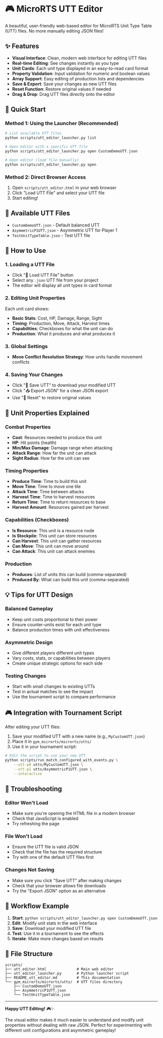 # 🎮 MicroRTS UTT Editor

A beautiful, user-friendly web-based editor for MicroRTS Unit Type Table (UTT) files. No more manually editing JSON files!

## ✨ Features

- **Visual Interface**: Clean, modern web interface for editing UTT files
- **Real-time Editing**: See changes instantly as you type
- **Unit Cards**: Each unit type displayed in an easy-to-read card format
- **Property Validation**: Input validation for numeric and boolean values
- **Array Support**: Easy editing of production lists and dependencies
- **Save & Export**: Save your changes as new UTT files
- **Reset Function**: Restore original values if needed
- **Drag & Drop**: Drag UTT files directly onto the editor

## 🚀 Quick Start

### Method 1: Using the Launcher (Recommended)
```bash
# List available UTT files
python scripts/utt_editor_launcher.py list

# Open editor with a specific UTT file
python scripts/utt_editor_launcher.py open CustomDemoUTT.json

# Open editor (load file manually)
python scripts/utt_editor_launcher.py open
```

### Method 2: Direct Browser Access
1. Open `scripts/utt_editor.html` in your web browser
2. Click "Load UTT File" and select your UTT file
3. Start editing!

## 📁 Available UTT Files

- `CustomDemoUTT.json` - Default balanced UTT
- `AsymmetricP1UTT.json` - Asymmetric UTT for Player 1
- `TestUnitTypeTable.json` - Test UTT file

## 🎯 How to Use

### 1. Loading a UTT File
- Click "📁 Load UTT File" button
- Select any `.json` UTT file from your project
- The editor will display all unit types in card format

### 2. Editing Unit Properties
Each unit card shows:
- **Basic Stats**: Cost, HP, Damage, Range, Sight
- **Timing**: Production, Move, Attack, Harvest times
- **Capabilities**: Checkboxes for what the unit can do
- **Production**: What it produces and what produces it

### 3. Global Settings
- **Move Conflict Resolution Strategy**: How units handle movement conflicts

### 4. Saving Your Changes
- Click "💾 Save UTT" to download your modified UTT
- Click "📤 Export JSON" for a clean JSON export
- Use "🔄 Reset" to restore original values

## 🔧 Unit Properties Explained

### Combat Properties
- **Cost**: Resources needed to produce this unit
- **HP**: Hit points (health)
- **Min/Max Damage**: Damage range when attacking
- **Attack Range**: How far the unit can attack
- **Sight Radius**: How far the unit can see

### Timing Properties
- **Produce Time**: Time to build this unit
- **Move Time**: Time to move one tile
- **Attack Time**: Time between attacks
- **Harvest Time**: Time to harvest resources
- **Return Time**: Time to return resources to base
- **Harvest Amount**: Resources gained per harvest

### Capabilities (Checkboxes)
- **Is Resource**: This unit is a resource node
- **Is Stockpile**: This unit can store resources
- **Can Harvest**: This unit can gather resources
- **Can Move**: This unit can move around
- **Can Attack**: This unit can attack enemies

### Production
- **Produces**: List of units this can build (comma-separated)
- **Produced By**: What can build this unit (comma-separated)

## 💡 Tips for UTT Design

### Balanced Gameplay
- Keep unit costs proportional to their power
- Ensure counter-units exist for each unit type
- Balance production times with unit effectiveness

### Asymmetric Design
- Give different players different unit types
- Vary costs, stats, or capabilities between players
- Create unique strategic options for each side

### Testing Changes
- Start with small changes to existing UTTs
- Test in actual matches to see the impact
- Use the tournament script to compare performance

## 🎮 Integration with Tournament Script

After editing your UTT files:

1. Save your modified UTT with a new name (e.g., `MyCustomUTT.json`)
2. Place it in `gym_microrts/microrts/utts/`
3. Use it in your tournament script:

```bash
# Edit the script to use your new UTT
python scripts/run_match_configured_with_events.py \
    --utt-p0 utts/MyCustomUTT.json \
    --utt-p1 utts/AsymmetricP1UTT.json \
    --interactive
```

## 🐛 Troubleshooting

### Editor Won't Load
- Make sure you're opening the HTML file in a modern browser
- Check that JavaScript is enabled
- Try refreshing the page

### File Won't Load
- Ensure the UTT file is valid JSON
- Check that the file has the required structure
- Try with one of the default UTT files first

### Changes Not Saving
- Make sure you click "Save UTT" after making changes
- Check that your browser allows file downloads
- Try the "Export JSON" option as an alternative

## 🔄 Workflow Example

1. **Start**: `python scripts/utt_editor_launcher.py open CustomDemoUTT.json`
2. **Edit**: Modify unit stats in the web interface
3. **Save**: Download your modified UTT file
4. **Test**: Use it in a tournament to see the effects
5. **Iterate**: Make more changes based on results

## 📝 File Structure

```
scripts/
├── utt_editor.html              # Main web editor
├── utt_editor_launcher.py       # Python launcher script
├── README_utt_editor.md         # This documentation
└── gym_microrts/microrts/utts/  # UTT files directory
    ├── CustomDemoUTT.json
    ├── AsymmetricP1UTT.json
    └── TestUnitTypeTable.json
```

---

**Happy UTT Editing!** 🎮✨

The visual editor makes it much easier to understand and modify unit properties without dealing with raw JSON. Perfect for experimenting with different unit configurations and asymmetric gameplay!
